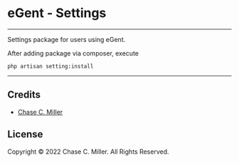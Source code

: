 # eGent - Settings

---

Settings package for users using eGent.

After adding package via composer, execute 
```
php artisan setting:install
```

---

## Credits

- [Chase C. Miller](https://github.com/chasecmiller)

## License

Copyright &copy; 2022 Chase C. Miller.  All Rights Reserved.